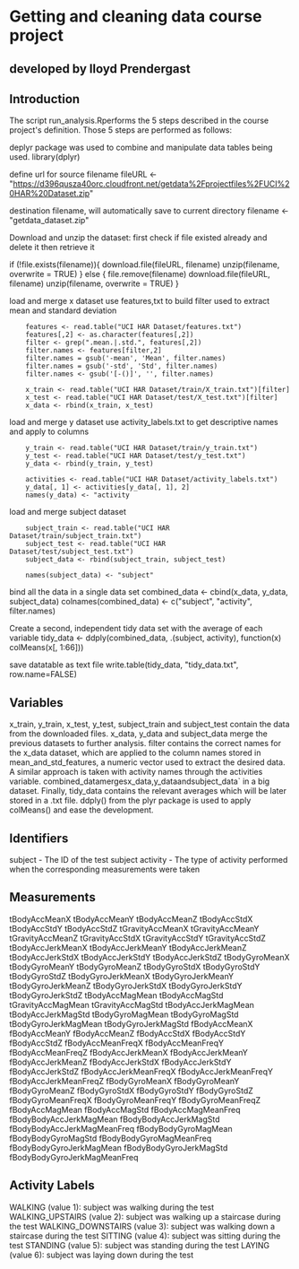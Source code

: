 # Getting and cleaning data course project
## developed by lloyd Prendergast

## Introduction

The script run_analysis.Rperforms the 5 steps described in the course project's definition.
Those 5 steps are performed as follows:

deplyr package was used to combine and manipulate data tables being used.
library(dplyr)

define url for source filename
fileURL <- "https://d396qusza40orc.cloudfront.net/getdata%2Fprojectfiles%2FUCI%20HAR%20Dataset.zip"

destination filename, will automatically save to current directory 
filename <- "getdata_dataset.zip"

Download and unzip the dataset:
 first check if file existed already and delete it then retrieve it

if (!file.exists(filename)){
		download.file(fileURL, filename) 
		unzip(filename, overwrite = TRUE)
}
else { 
		file.remove(filename)
		download.file(fileURL, filename)
		unzip(filename, overwrite = TRUE) 
}

load and merge x dataset use features,txt to build filter used to 
extract mean and standard deviation

		features <- read.table("UCI HAR Dataset/features.txt") 
		features[,2] <- as.character(features[,2]) 
		filter <- grep(".mean.|.std.", features[,2]) 
		filter.names <- features[filter,2] 
		filter.names = gsub('-mean', 'Mean', filter.names) 
		filter.names = gsub('-std', 'Std', filter.names) 
		filter.names <- gsub('[-()]', '', filter.names)

		x_train <- read.table("UCI HAR Dataset/train/X_train.txt")[filter] 
		x_test <- read.table("UCI HAR Dataset/test/X_test.txt")[filter] 
		x_data <- rbind(x_train, x_test)

load and merge y dataset use activity_labels.txt to get descriptive names and apply to columns

		y_train <- read.table("UCI HAR Dataset/train/y_train.txt") 
		y_test <- read.table("UCI HAR Dataset/test/y_test.txt") 
		y_data <- rbind(y_train, y_test)

		activities <- read.table("UCI HAR Dataset/activity_labels.txt") 
		y_data[, 1] <- activities[y_data[, 1], 2] 
		names(y_data) <- "activity

load and merge subject dataset

		subject_train <- read.table("UCI HAR Dataset/train/subject_train.txt") 
		subject_test <- read.table("UCI HAR Dataset/test/subject_test.txt") 
		subject_data <- rbind(subject_train, subject_test)

		names(subject_data) <- "subject"

bind all the data in a single data set
		combined_data <- cbind(x_data, y_data, subject_data) 
		colnames(combined_data) <- c("subject", "activity", filter.names)

Create a second, independent tidy data set with the average of each variable 
		tidy_data <- ddply(combined_data, .(subject, activity), function(x) colMeans(x[, 1:66]))

save datatable as text file 
		write.table(tidy_data, "tidy_data.txt", row.name=FALSE)

## Variables

x_train, y_train, x_test, y_test, subject_train and subject_test contain the data from the downloaded files.
x_data, y_data and subject_data merge the previous datasets to further analysis.
filter contains the correct names for the x_data dataset, which are applied to the column names stored in mean_and_std_features, a numeric vector used to extract the desired data.
A similar approach is taken with activity names through the activities variable.
combined_datamergesx_data,y_dataandsubject_data` in a big dataset.
Finally, tidy_data contains the relevant averages which will be later stored in a .txt file. ddply() from the plyr package is used to apply colMeans() and ease the development.


## Identifiers

subject - The ID of the test subject
activity - The type of activity performed when the corresponding measurements were taken


## Measurements

tBodyAccMeanX
tBodyAccMeanY
tBodyAccMeanZ
tBodyAccStdX
tBodyAccStdY
tBodyAccStdZ
tGravityAccMeanX
tGravityAccMeanY
tGravityAccMeanZ
tGravityAccStdX
tGravityAccStdY
tGravityAccStdZ
tBodyAccJerkMeanX
tBodyAccJerkMeanY
tBodyAccJerkMeanZ
tBodyAccJerkStdX
tBodyAccJerkStdY
tBodyAccJerkStdZ
tBodyGyroMeanX
tBodyGyroMeanY
tBodyGyroMeanZ
tBodyGyroStdX
tBodyGyroStdY
tBodyGyroStdZ
tBodyGyroJerkMeanX
tBodyGyroJerkMeanY
tBodyGyroJerkMeanZ
tBodyGyroJerkStdX
tBodyGyroJerkStdY
tBodyGyroJerkStdZ
tBodyAccMagMean
tBodyAccMagStd
tGravityAccMagMean
tGravityAccMagStd
tBodyAccJerkMagMean
tBodyAccJerkMagStd
tBodyGyroMagMean
tBodyGyroMagStd
tBodyGyroJerkMagMean
tBodyGyroJerkMagStd
fBodyAccMeanX
fBodyAccMeanY
fBodyAccMeanZ
fBodyAccStdX
fBodyAccStdY
fBodyAccStdZ
fBodyAccMeanFreqX
fBodyAccMeanFreqY
fBodyAccMeanFreqZ
fBodyAccJerkMeanX
fBodyAccJerkMeanY
fBodyAccJerkMeanZ
fBodyAccJerkStdX
fBodyAccJerkStdY
fBodyAccJerkStdZ
fBodyAccJerkMeanFreqX
fBodyAccJerkMeanFreqY
fBodyAccJerkMeanFreqZ
fBodyGyroMeanX
fBodyGyroMeanY
fBodyGyroMeanZ
fBodyGyroStdX
fBodyGyroStdY
fBodyGyroStdZ
fBodyGyroMeanFreqX
fBodyGyroMeanFreqY
fBodyGyroMeanFreqZ
fBodyAccMagMean
fBodyAccMagStd
fBodyAccMagMeanFreq
fBodyBodyAccJerkMagMean
fBodyBodyAccJerkMagStd
fBodyBodyAccJerkMagMeanFreq
fBodyBodyGyroMagMean
fBodyBodyGyroMagStd
fBodyBodyGyroMagMeanFreq
fBodyBodyGyroJerkMagMean
fBodyBodyGyroJerkMagStd
fBodyBodyGyroJerkMagMeanFreq


## Activity Labels

WALKING (value 1): subject was walking during the test
WALKING_UPSTAIRS (value 2): subject was walking up a staircase during the test
WALKING_DOWNSTAIRS (value 3): subject was walking down a staircase during the test
SITTING (value 4): subject was sitting during the test
STANDING (value 5): subject was standing during the test
LAYING (value 6): subject was laying down during the test
